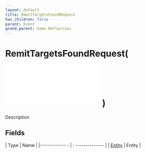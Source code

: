 ```yaml
---
layout: default
title: RemitTargetsFoundRequest
has_children: false
parent: Event
grand_parent: Game Reflection
---
```

# RemitTargetsFoundRequest( ![ EntityEventBase ](game-reflection/events/entity_event_base.md) )
Description 

## Fields
| Type | Name |
|:------------ - | : -------------- |
| [Entity](game-reflection/classes/entity.md) | Entity |
